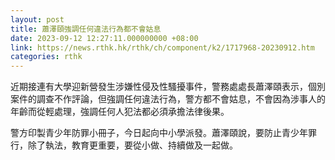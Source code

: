 ```yaml
---
layout: post
title: 蕭澤頤強調任何違法行為都不會姑息
date: 2023-09-12 12:27:11.000000000 +08:00
link: https://news.rthk.hk/rthk/ch/component/k2/1717968-20230912.htm
categories: rthk
---
```


近期接連有大學迎新營發生涉嫌性侵及性騷擾事件，警務處處長蕭澤頤表示，個別案件的調查不作評論，但強調任何違法行為，警方都不會姑息，不會因為涉事人的年齡而從輕處理，強調任何人犯法都必須承擔法律後果。

警方印製青少年防罪小冊子，今日起向中小學派發。蕭澤頤說，要防止青少年罪行，除了執法，教育更重要，要從小做、持續做及一起做。

